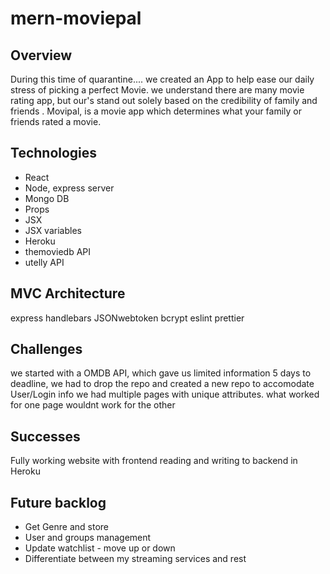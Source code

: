 # mern-moviepal

## Overview
During this time of quarantine.... we created an App to help ease our daily stress of picking a perfect Movie. 
we understand there are many movie rating app, but our's stand out solely based on the  credibility of family and friends .
Movipal, is a movie app which determines what your family or friends rated a movie.



## Technologies

* React
* Node, express server
* Mongo DB 
* Props
* JSX
* JSX variables
* Heroku
* themoviedb API
* utelly API



## MVC Architecture
express handlebars
JSONwebtoken
bcrypt
eslint
prettier



## Challenges
we started with a OMDB API, which gave us limited information 
5 days to deadline, we had to drop the repo and created a new repo to accomodate User/Login info 
we had multiple pages with unique attributes. what worked for one page wouldnt work for the other


## Successes
Fully working website with frontend reading and writing to backend in Heroku


## Future backlog
	
* Get Genre and store
* User and groups management
* Update watchlist - move up or down
* Differentiate between my streaming services and rest
